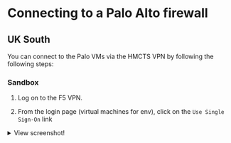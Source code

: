 # Connecting to a Palo Alto firewall

## UK South 

You can connect to the Palo VMs via the HMCTS VPN by following the following steps: 

### Sandbox

1. Log on to the F5 VPN.

2. From the login page (virtual machines for env), click on the `Use Single Sign-On` link
  <details>
   <summary>View screenshot!</summary>

  ![SSO signing dialog with annotation pointing to login options](images/sso-step-1.png)

3. On the `Single Sign-On (SSO)` page, leave input box empty, click the `Continue` button
  <details>
   <summary>View screenshot!</summary>

  ![SSO signing dialog with annotation pointing to user options](images/sso-step-2.png)
  </details>
4. Provide your HMCTS login details and you will be redirected to Microsoft login page, if you've not already signed in.

5. After successful authentication you'll be redirected back.

<details>
<summary>Sandbox virtual machines</summary>

### Sandbox

- [hmcts-hub-sbox-int-palo-vm-0](https://portal.azure.com/#@HMCTS.NET/resource/subscriptions/ea3a8c1e-af9d-4108-bc86-a7e2d267f49c/resourceGroups/hmcts-hub-sbox-int/providers/Microsoft.Compute/virtualMachines/hmcts-hub-sbox-int-palo-vm-0/overview) - https://uksouth-palo-0.sandbox.platform.hmcts.net
- [hmcts-hub-sbox-int-palo-vm-1](https://portal.azure.com/#@HMCTS.NET/resource/subscriptions/ea3a8c1e-af9d-4108-bc86-a7e2d267f49c/resourceGroups/hmcts-hub-sbox-int/providers/Microsoft.Compute/virtualMachines/hmcts-hub-sbox-int-palo-vm-1/overview) - https://uksouth-palo-1.sandbox.platform.hmcts.net

</details>

### Non-prod 

1. Connect to the [HMCTS VPN](https://portal.platform.hmcts.net/).
2. Retrieve the url of the Palo VM you want to connect to via the 'Virtual machines' section below.  
3. Retrieve the admin password from the relevant key vault:

    ```
    # Non production
    az keyvault secret show --vault-name hmcts-infra-dmz-nonprodi --name firewall-password --query value -o tsv
    ```

4. Use the local account `localadmin`

<details>

<summary>Non-prod virtual machines</summary>

- [hmcts-hub-nonprodi-palo-vm-0](https://portal.azure.com/#@HMCTS.NET/resource/subscriptions/fb084706-583f-4c9a-bdab-949aac66ba5c/resourceGroups/hmcts-hub-nonprodi/providers/Microsoft.Compute/virtualMachines/hmcts-hub-nonprodi-palo-vm-0/overview) - https://uksouth-nonprod-palo-0.platform.hmcts.net
- [hmcts-hub-nonprodi-palo-vm-1](https://portal.azure.com/#@HMCTS.NET/resource/subscriptions/fb084706-583f-4c9a-bdab-949aac66ba5c/resourceGroups/hmcts-hub-nonprodi/providers/Microsoft.Compute/virtualMachines/hmcts-hub-nonprodi-palo-vm-1/overview) - https://uksouth-nonprod-palo-1.platform.hmcts.net

</details>

### Production

1. Connect to the [HMCTS VPN](https://portal.platform.hmcts.net/).
2. Retrieve the url of the Palo VM you want to connect to via the 'Virtual machines' section below.  
3. Click 'Use Single Sign-On'.
4. Press 'Continue' leaving the first text box prompt empty.


<details>

<summary>Virtual machines</summary>

### Production

- [hmcts-hub-prod-int-palo-vm-0](https://portal.azure.com/#@HMCTS.NET/resource/subscriptions/0978315c-75fe-4ada-9d11-1eb5e0e0b214/resourceGroups/hmcts-hub-prod-int/providers/Microsoft.Compute/virtualMachines/hmcts-hub-prod-int-palo-vm-0/overview) - https://uksouth-prod-palo-0.platform.hmcts.net
- [hmcts-hub-prod-int-palo-vm-1](https://portal.azure.com/#@HMCTS.NET/resource/subscriptions/0978315c-75fe-4ada-9d11-1eb5e0e0b214/resourceGroups/hmcts-hub-prod-int/providers/Microsoft.Compute/virtualMachines/hmcts-hub-prod-int-palo-vm-1/overview) - https://uksouth-prod-palo-1.platform.hmcts.net

</details>

---

## UK West

The connectivity for the UK West Palos, via the VPN, is not currently set up so connecting to them is slightly different to UK south.
To access these Palos you will need add a rule to allow connectivity from your IP address to the Palo on port 443.
You can add a rule by going to the VMs via one of the links below and adding an inbound rule on the Networking tab. 

1. Create the NSG rule to allow your IP on port 443. (Example and links to VMs below)
2. Retrieve the url of the Palo VM you want to connect to via the 'Virtual machines' section below.
3. Retrieve the admin password from the relevant key vault:
    ```
    # Sandbox
    az keyvault secret show --vault-name ukw-infra-dmz-sbox-int --name firewall-password --query value -o tsv

    # Non Production 
    az keyvault secret show --vault-name ukw-infra-dmz-nonprodi --name firewall-password --query value -o tsv
    
    # Production
    az keyvault secret show --vault-name ukw-infra-dmz-prod-int --name firewall-password --query value -o tsv
    ```
4. Use the local account `localadmin`


<details>

<summary>Example Rule</summary>

![Validate Button](images/nsg-rule.png)

</details>

Remember to remove the rule once you no longer need access.

<details>

<summary>Virtual machines</summary>

### Sandbox

- [ukw-hub-sbox-int-palo-vm-0](https://portal.azure.com/#@HMCTS.NET/resource/subscriptions/ea3a8c1e-af9d-4108-bc86-a7e2d267f49c/resourceGroups/UKW-HUB-SBOX-INT/providers/Microsoft.Compute/virtualMachines/ukw-hub-sbox-int-palo-vm-0/overview) - https://uksouth-palo-0.sandbox.platform.hmcts.net
- [ukw-hub-sbox-int-palo-vm-1](https://portal.azure.com/#@HMCTS.NET/resource/subscriptions/ea3a8c1e-af9d-4108-bc86-a7e2d267f49c/resourceGroups/UKW-HUB-SBOX-INT/providers/Microsoft.Compute/virtualMachines/ukw-hub-sbox-int-palo-vm-1/overview) - https://ukwest-palo-1.sandbox.platform.hmcts.net

### Non Production

- [ukw-hub-nonprodi-palo-vm-0](https://portal.azure.com/#@HMCTS.NET/resource/subscriptions/fb084706-583f-4c9a-bdab-949aac66ba5c/resourceGroups/ukw-hub-nonprodi/providers/Microsoft.Compute/virtualMachines/ukw-hub-nonprodi-palo-vm-0/overview) - https://ukwest-nonprod-palo-0.platform.hmcts.net
- [ukw-hub-nonprodi-palo-vm-1](https://portal.azure.com/#@HMCTS.NET/resource/subscriptions/fb084706-583f-4c9a-bdab-949aac66ba5c/resourceGroups/ukw-hub-nonprodi/providers/Microsoft.Compute/virtualMachines/ukw-hub-nonprodi-palo-vm-1/overview) - https://ukwest-nonprod-palo-1.platform.hmcts.net

### Production 
- [ukw-hub-prod-int-palo-vm-0](https://portal.azure.com/#@HMCTS.NET/resource/subscriptions/0978315c-75fe-4ada-9d11-1eb5e0e0b214/resourceGroups/UKW-HUB-PROD-INT/providers/Microsoft.Compute/virtualMachines/ukw-hub-prod-int-palo-vm-0/overview) - https://ukwest-prod-palo-0.platform.hmcts.net
- [ukw-hub-prod-int-palo-vm-1](https://portal.azure.com/#@HMCTS.NET/resource/subscriptions/0978315c-75fe-4ada-9d11-1eb5e0e0b214/resourceGroups/UKW-HUB-PROD-INT/providers/Microsoft.Compute/virtualMachines/ukw-hub-prod-int-palo-vm-1/overview) - https://ukwest-prod-palo-1.platform.hmcts.net

</details>
